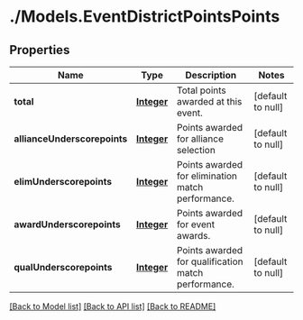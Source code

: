 # ./Models.EventDistrictPointsPoints
## Properties

Name | Type | Description | Notes
------------ | ------------- | ------------- | -------------
**total** | [**Integer**](integer.md) | Total points awarded at this event. | [default to null]
**allianceUnderscorepoints** | [**Integer**](integer.md) | Points awarded for alliance selection | [default to null]
**elimUnderscorepoints** | [**Integer**](integer.md) | Points awarded for elimination match performance. | [default to null]
**awardUnderscorepoints** | [**Integer**](integer.md) | Points awarded for event awards. | [default to null]
**qualUnderscorepoints** | [**Integer**](integer.md) | Points awarded for qualification match performance. | [default to null]

[[Back to Model list]](../README.md#documentation-for-models) [[Back to API list]](../README.md#documentation-for-api-endpoints) [[Back to README]](../README.md)

